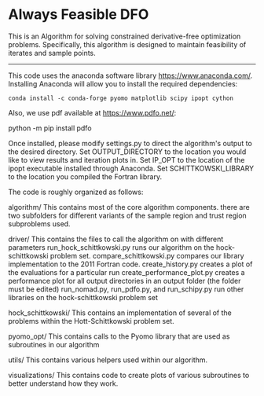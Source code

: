 # Always Feasible DFO

This is an Algorithm for solving constrained derivative-free optimization problems.
Specifically, this algorithm is designed to maintain feasibility of iterates and sample points.

<hr>


This code uses the anaconda software library https://www.anaconda.com/.
Installing Anaconda will allow you to install the required dependencies:

```
conda install -c conda-forge pyomo matplotlib scipy ipopt cython
```

Also, we use pdf available at https://www.pdfo.net/:

python -m pip install pdfo

Once installed, please modify settings.py to direct the algorithm's output to the desired directory.
Set OUTPUT_DIRECTORY to the location you would like to view results and iteration plots in.
Set IP_OPT to the location of the ipopt executable installed through Anaconda.
Set SCHITTKOWSKI_LIBRARY to the location you compiled the Fortran library.







The code is roughly organized as follows:

algorithm/
This contains most of the core algorithm components.
there are two subfolders for different variants of the sample region and trust region subproblems used.


driver/
This contains the files to call the algorithm on with different parameters
run_hock_schittkowski.py runs our algorithm on the hock-schittkowski problem set.
compare_schittkowski.py compares our library implementation to the 2011 Fortran code.
create_history.py creates a plot of the evaluations for a particular run
create_performance_plot.py creates a performance plot for all output directories in an output folder (the folder must be edited)
run_nomad.py, run_pdfo.py, and run_schipy.py run other libraries on the hock-schittkowski problem set


hock_schittkowski/
This contains an implementation of several of the problems within the Hott-Schittkowski problem set.

pyomo_opt/
This contains calls to the Pyomo library that are used as subroutines in our algorithm

utils/
This contains various helpers used within our algorithm.

visualizations/
This contains code to create plots of various subroutines to better understand how they work.


